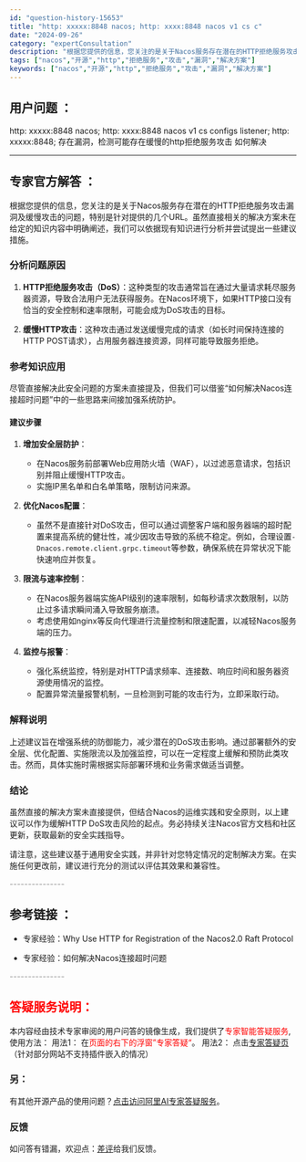 ```yaml
---
id: "question-history-15653"
title: "http: xxxxx:8848 nacos; http: xxxx:8848 nacos v1 cs c"
date: "2024-09-26"
category: "expertConsultation"
description: "根据您提供的信息，您关注的是关于Nacos服务存在潜在的HTTP拒绝服务攻击漏洞及缓慢攻击的问题，特别是针对提供的几个URL。虽然直接相关的解决方案未在给定的知识内容中明确阐述，我们可以依据现有知识进行分析并尝试提出一些建议措施。### 分析问题原因1. **HTTP拒绝服务攻击（DoS）**：这种"
tags: ["nacos","开源","http","拒绝服务","攻击","漏洞","解决方案"]
keywords: ["nacos","开源","http","拒绝服务","攻击","漏洞","解决方案"]
---
```


## 用户问题 ： 
 http: xxxxx:8848 nacos; http: xxxx:8848 nacos v1 cs configs listener; http: xxxxx:8848; 存在漏洞，检测可能存在缓慢的http拒绝服务攻击 如何解决  

---------------
## 专家官方解答 ：

根据您提供的信息，您关注的是关于Nacos服务存在潜在的HTTP拒绝服务攻击漏洞及缓慢攻击的问题，特别是针对提供的几个URL。虽然直接相关的解决方案未在给定的知识内容中明确阐述，我们可以依据现有知识进行分析并尝试提出一些建议措施。

### 分析问题原因

1. **HTTP拒绝服务攻击（DoS）**：这种类型的攻击通常旨在通过大量请求耗尽服务器资源，导致合法用户无法获得服务。在Nacos环境下，如果HTTP接口没有恰当的安全控制和速率限制，可能会成为DoS攻击的目标。

2. **缓慢HTTP攻击**：这种攻击通过发送缓慢完成的请求（如长时间保持连接的HTTP POST请求），占用服务器连接资源，同样可能导致服务拒绝。

### 参考知识应用

尽管直接解决此安全问题的方案未直接提及，但我们可以借鉴“如何解决Nacos连接超时问题”中的一些思路来间接加强系统防护。

#### 建议步骤

1. **增加安全层防护**：
   - 在Nacos服务前部署Web应用防火墙（WAF），以过滤恶意请求，包括识别并阻止缓慢HTTP攻击。
   - 实施IP黑名单和白名单策略，限制访问来源。

2. **优化Nacos配置**：
   - 虽然不是直接针对DoS攻击，但可以通过调整客户端和服务器端的超时配置来提高系统的健壮性，减少因攻击导致的系统不稳定。例如，合理设置`-Dnacos.remote.client.grpc.timeout`等参数，确保系统在异常状况下能快速响应并恢复。

3. **限流与速率控制**：
   - 在Nacos服务器端实施API级别的速率限制，如每秒请求次数限制，以防止过多请求瞬间涌入导致服务崩溃。
   - 考虑使用如nginx等反向代理进行流量控制和限速配置，以减轻Nacos服务端的压力。

4. **监控与报警**：
   - 强化系统监控，特别是对HTTP请求频率、连接数、响应时间和服务器资源使用情况的监控。
   - 配置异常流量报警机制，一旦检测到可能的攻击行为，立即采取行动。

### 解释说明

上述建议旨在增强系统的防御能力，减少潜在的DoS攻击影响。通过部署额外的安全层、优化配置、实施限流以及加强监控，可以在一定程度上缓解和预防此类攻击。然而，具体实施时需根据实际部署环境和业务需求做适当调整。

### 结论

虽然直接的解决方案未直接提供，但结合Nacos的运维实践和安全原则，以上建议可以作为缓解HTTP DoS攻击风险的起点。务必持续关注Nacos官方文档和社区更新，获取最新的安全实践指导。

请注意，这些建议基于通用安全实践，并非针对您特定情况的定制解决方案。在实施任何更改前，建议进行充分的测试以评估其效果和兼容性。


<font color="#949494">---------------</font> 


## 参考链接 ：

* 专家经验：Why Use HTTP for Registration of the Nacos2.0 Raft Protocol 
 
 * 专家经验：如何解决Nacos连接超时问题 


 <font color="#949494">---------------</font> 
 


## <font color="#FF0000">答疑服务说明：</font> 

本内容经由技术专家审阅的用户问答的镜像生成，我们提供了<font color="#FF0000">专家智能答疑服务</font>,使用方法：
用法1： 在<font color="#FF0000">页面的右下的浮窗”专家答疑“</font>。
用法2： 点击[专家答疑页](https://answer.opensource.alibaba.com/docs/intro)（针对部分网站不支持插件嵌入的情况）
### 另：


有其他开源产品的使用问题？[点击访问阿里AI专家答疑服务](https://answer.opensource.alibaba.com/docs/intro)。
### 反馈
如问答有错漏，欢迎点：[差评](https://ai.nacos.io/user/feedbackByEnhancerGradePOJOID?enhancerGradePOJOId=15705)给我们反馈。
